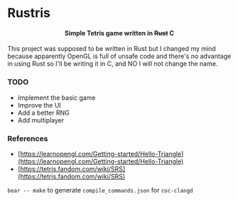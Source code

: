 # Rustris

<h4 align="center">Simple Tetris game written in <s>Rust</s> C</h4>

This project was supposed to be written in Rust but I changed my mind because apparently OpenGL is full of unsafe code and there's no advantage in using Rust so I'll be writing it in C, and NO I will not change the name.


### TODO

- Implement the basic game
- Improve the UI
- Add a better RNG
- Add multiplayer


### References
- [https://learnopengl.com/Getting-started/Hello-Triangle](https://learnopengl.com/Getting-started/Hello-Triangle)
- [https://tetris.fandom.com/wiki/SRS](https://tetris.fandom.com/wiki/SRS)

`bear -- make` to generate `compile_commands.json` for `coc-clangd`
